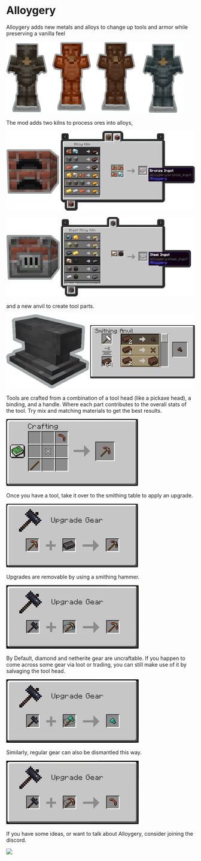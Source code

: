 # Alloygery
<p align="left">
Alloygery adds new metals and alloys to change up tools and armor while preserving a vanilla feel
</p>

<p align="left">
<img src="readmeAssets/armors.png"/>
</p>

<p>The mod adds two kilns to process ores into alloys,</p>
<p><img src="readmeAssets/alloy_kiln_alloying.png"/></p>
<p><img src="readmeAssets/blast_alloy_kiln_blast_alloying.png"/></p>

<p>and a new anvil to create tool parts.</p>
<p><img src="readmeAssets/tool_parts_smithing_banner.png"/></p>

<p>Tools are crafted from a combination of a tool head (like a pickaxe head), a binding, and a handle. Where each part contributes to the overall stats of the tool. Try mix and matching materials to get the best results.</p>
<p><img src="readmeAssets/tool_parts_crafting.png"/></p>

<p>Once you have a tool, take it over to the smithing table to apply an upgrade.</p>
<p><img src="readmeAssets/tool_part_upgrades.gif"/></p>

<p>Upgrades are removable by using a smithing hammer.</p>
<p><img src="readmeAssets/upgrade_removing.png"/></p>

<p>By Default, diamond and netherite gear are uncraftable. If you happen to come across some gear via loot or trading, you can still make use of it by salvaging the tool head.</p>
<p><img src="readmeAssets/diamond_gear_dismantling.png"/></p>

<p>Similarly, regular gear can also be dismantled this way.</p>
<p><img src="readmeAssets/gear_dismantling.png"/></p>

<p>If you have some ideas, or want to talk about Alloygery, consider joining the discord.</p>
<p><a href="https://discord.gg/W5yXwW8yAA"><img src="https://img.shields.io/discord/949008773308092457?color=7289DA&amp;label=discord&amp;logo=discord&amp;logoColor=fff&amp;style=for-the-badge"/></a></p>
